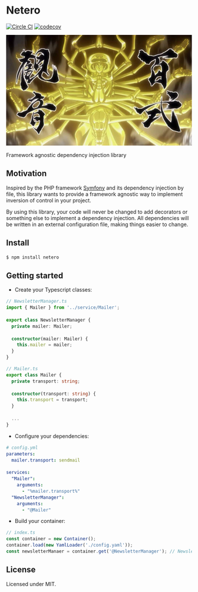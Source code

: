 # Netero

[![Circle CI](https://circleci.com/gh/KinderGouello/netero.svg?style=shield)](https://circleci.com/gh/KinderGouello/netero)
[![codecov](https://codecov.io/gh/KinderGouello/netero/branch/master/graph/badge.svg)](https://codecov.io/gh/KinderGouello/netero)

<p align="center">
  <img height="300" src="https://raw.githubusercontent.com/KinderGouello/netero/master/img/netero.jpg">
</p>

Framework agnostic dependency injection library

## Motivation

Inspired by the PHP framework [Symfony](https://symfony.com/doc/current/components/dependency_injection.html) and its dependency injection by file, this library wants to provide a framework agnostic way to implement inversion of control in your project.

By using this library, your code will never be changed to add decorators or something else to implement a dependency injection.
All dependencies will be written in an external configuration file, making things easier to change.

## Install

```bash
$ npm install netero
```


## Getting started

- Create your Typescript classes:

```typescript
// NewsletterManager.ts
import { Mailer } from '../service/Mailer';

export class NewsletterManager {
  private mailer: Mailer;

  constructor(mailer: Mailer) {
    this.mailer = mailer;
  }
}
```

```typescript
// Mailer.ts
export class Mailer {
  private transport: string;

  constructor(transport: string) {
    this.transport = transport;
  }

  ...
}

```

- Configure your dependencies:

```yaml
# config.yml
parameters:
  mailer.transport: sendmail

services:
  "Mailer":
    arguments:
      - "%mailer.transport%"
  "NewsletterManager":
    arguments:
      - "@Mailer"
```

- Build your container:

```typescript
// index.ts
const container = new Container();
container.load(new YamlLoader('./config.yaml'));
const newsletterManaer = container.get('@NewsletterManager'); // NewsletterManager { mailer: Mailer }
```

## License

Licensed under MIT.
